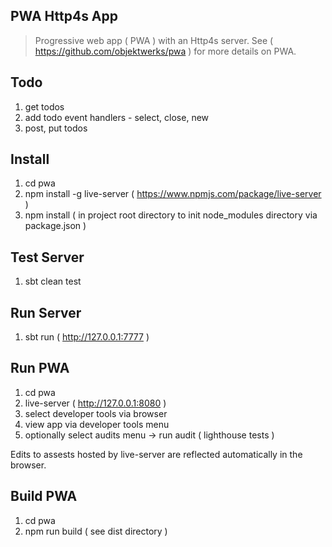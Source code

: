 PWA Http4s App
--------------
>Progressive web app ( PWA ) with an Http4s server. See ( https://github.com/objektwerks/pwa )
for more details on PWA.

Todo
----
1. get todos
2. add todo event handlers - select, close, new
3. post, put todos

Install
-------
1. cd pwa
2. npm install -g live-server ( https://www.npmjs.com/package/live-server )
3. npm install ( in project root directory to init node_modules directory via package.json )

Test Server
-----------
1. sbt clean test

Run Server
----------
1. sbt run ( http://127.0.0.1:7777 )

Run PWA
-------
1. cd pwa
2. live-server ( http://127.0.0.1:8080 )
3. select developer tools via browser
4. view app via developer tools menu
5. optionally select audits menu -> run audit ( lighthouse tests )

Edits to assests hosted by live-server are reflected automatically in the browser.

Build PWA
---------
1. cd pwa
2. npm run build ( see dist directory )